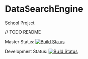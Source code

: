 # DataSearchEngine

School Project

// TODO README

Master Status: [![Build Status](https://travis-ci.org/jona8690/DataSearchEngine.svg?branch=master)](https://travis-ci.org/jona8690/DataSearchEngine)

Development Status: [![Build Status](https://travis-ci.org/jona8690/DataSearchEngine.svg?branch=development)](https://travis-ci.org/jona8690/DataSearchEngine)
